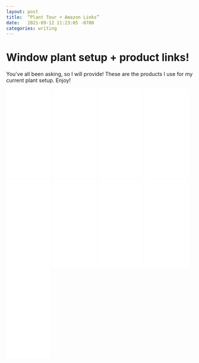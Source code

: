 ```yaml
---
layout: post
title:  “Plant Tour + Amazon Links”
date:   2021-09-12 11:23:05 -0700
categories: writing
---
```


# Window plant setup + product links!

You've all been asking, so I will provide! These are the products I use for my current plant setup. Enjoy!

<iframe style="width:120px;height:240px;" marginwidth="0" marginheight="0" scrolling="no" frameborder="0" src="//ws-na.amazon-adsystem.com/widgets/q?ServiceVersion=20070822&OneJS=1&Operation=GetAdHtml&MarketPlace=US&source=ac&ref=qf_sp_asin_til&ad_type=product_link&tracking_id=ekager05-20&marketplace=amazon&amp;region=US&placement=B085CLG874&asins=B085CLG874&linkId=02b8e54de9c16b80e6f327e4bf186fb6&show_border=false&link_opens_in_new_window=false&price_color=333333&title_color=0066c0&bg_color=ffffff"></iframe>
    
<iframe style="width:120px;height:240px;" marginwidth="0" marginheight="0" scrolling="no" frameborder="0" src="//ws-na.amazon-adsystem.com/widgets/q?ServiceVersion=20070822&OneJS=1&Operation=GetAdHtml&MarketPlace=US&source=ac&ref=tf_til&ad_type=product_link&tracking_id=ekager05-20&marketplace=amazon&amp;region=US&placement=B088YKLLHZ&asins=B088YKLLHZ&linkId=face54a8287f76556b594ced4f44b880&show_border=false&link_opens_in_new_window=false&price_color=333333&title_color=0066c0&bg_color=ffffff"></iframe>
       
<iframe style="width:120px;height:240px;" marginwidth="0" marginheight="0" scrolling="no" frameborder="0" src="//ws-na.amazon-adsystem.com/widgets/q?ServiceVersion=20070822&OneJS=1&Operation=GetAdHtml&MarketPlace=US&source=ac&ref=tf_til&ad_type=product_link&tracking_id=ekager05-20&marketplace=amazon&amp;region=US&placement=B07TP21WXS&asins=B07TP21WXS&linkId=8aaf5dda09f0788189cb7113bfacd560&show_border=false&link_opens_in_new_window=false&price_color=333333&title_color=0066c0&bg_color=ffffff"></iframe>
    
<iframe style="width:120px;height:240px;" marginwidth="0" marginheight="0" scrolling="no" frameborder="0" src="//ws-na.amazon-adsystem.com/widgets/q?ServiceVersion=20070822&OneJS=1&Operation=GetAdHtml&MarketPlace=US&source=ac&ref=tf_til&ad_type=product_link&tracking_id=ekager05-20&marketplace=amazon&amp;region=US&placement=B08VHW4MLD&asins=B08VHW4MLD&linkId=0bd42c48029233520c4292922cfbbff8&show_border=false&link_opens_in_new_window=false&price_color=333333&title_color=0066c0&bg_color=ffffff"></iframe>
    
<iframe style="width:120px;height:240px;" marginwidth="0" marginheight="0" scrolling="no" frameborder="0" src="//ws-na.amazon-adsystem.com/widgets/q?ServiceVersion=20070822&OneJS=1&Operation=GetAdHtml&MarketPlace=US&source=ac&ref=tf_til&ad_type=product_link&tracking_id=ekager05-20&marketplace=amazon&amp;region=US&placement=B091JW3LDD&asins=B091JW3LDD&linkId=8b1445c9534fc1f1ec978ad8a1d6077b&show_border=false&link_opens_in_new_window=false&price_color=333333&title_color=0066c0&bg_color=ffffff"> </iframe>
    
<iframe style="width:120px;height:240px;" marginwidth="0" marginheight="0" scrolling="no" frameborder="0" src="//ws-na.amazon-adsystem.com/widgets/q?ServiceVersion=20070822&OneJS=1&Operation=GetAdHtml&MarketPlace=US&source=ac&ref=tf_til&ad_type=product_link&tracking_id=ekager05-20&marketplace=amazon&amp;region=US&placement=B085HDLH46&asins=B085HDLH46&linkId=078f617adc6355395907cec40197a798&show_border=false&link_opens_in_new_window=false&price_color=333333&title_color=0066c0&bg_color=ffffff"></iframe>

<iframe style="width:120px;height:240px;" marginwidth="0" marginheight="0" scrolling="no" frameborder="0" src="//ws-na.amazon-adsystem.com/widgets/q?ServiceVersion=20070822&OneJS=1&Operation=GetAdHtml&MarketPlace=US&source=ac&ref=tf_til&ad_type=product_link&tracking_id=ekager05-20&marketplace=amazon&amp;region=US&placement=B099WGBVBD&asins=B099WGBVBD&linkId=19c2036e5ef35b3aae954e67fa54bb0d&show_border=false&link_opens_in_new_window=false&price_color=333333&title_color=0066c0&bg_color=ffffff"></iframe>

<iframe style="width:120px;height:240px;" marginwidth="0" marginheight="0" scrolling="no" frameborder="0" src="//ws-na.amazon-adsystem.com/widgets/q?ServiceVersion=20070822&OneJS=1&Operation=GetAdHtml&MarketPlace=US&source=ac&ref=tf_til&ad_type=product_link&tracking_id=ekager05-20&marketplace=amazon&amp;region=US&placement=B08NJ9LJ1H&asins=B08NJ9LJ1H&linkId=4a42c8ffda3807ea9fc2f12c5dba58ce&show_border=false&link_opens_in_new_window=false&price_color=333333&title_color=0066c0&bg_color=ffffff"></iframe>

<iframe style="width:120px;height:240px;" marginwidth="0" marginheight="0" scrolling="no" frameborder="0" src="//ws-na.amazon-adsystem.com/widgets/q?ServiceVersion=20070822&OneJS=1&Operation=GetAdHtml&MarketPlace=US&source=ac&ref=tf_til&ad_type=product_link&tracking_id=ekager05-20&marketplace=amazon&amp;region=US&placement=B08VJ65PY2&asins=B08VJ65PY2&linkId=c6071cbabde5288c33f8e62899fbcdb9&show_border=false&link_opens_in_new_window=false&price_color=333333&title_color=0066c0&bg_color=ffffff"></iframe>
